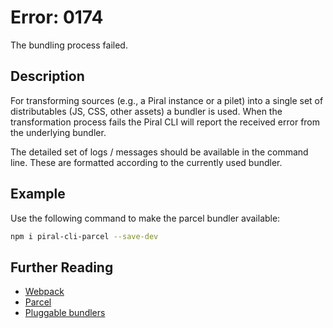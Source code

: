 # Error: 0174

The bundling process failed.

## Description

For transforming sources (e.g., a Piral instance or a pilet) into a single
set of distributables (JS, CSS, other assets) a bundler is used. When the
transformation process fails the Piral CLI will report the received error
from the underlying bundler.

The detailed set of logs / messages should be available in the command
line. These are formatted according to the currently used bundler.

## Example

Use the following command to make the parcel bundler available:

```sh
npm i piral-cli-parcel --save-dev
```

## Further Reading

- [Webpack](https://webpack.js.org)
- [Parcel](https://parceljs.org)
- [Pluggable bundlers](https://docs.piral.io/reference/documentation/bundlers)
